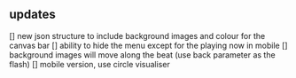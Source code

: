 ## updates

[] new json structure to include background images and colour for the canvas bar
[] ability to hide the menu except for the playing now in mobile
[] background images will move along the beat (use back parameter as the flash)
[] mobile version, use circle visualiser